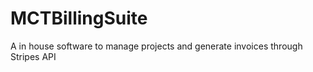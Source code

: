 # MCTBillingSuite
 A in house software to manage projects and generate invoices through Stripes API
